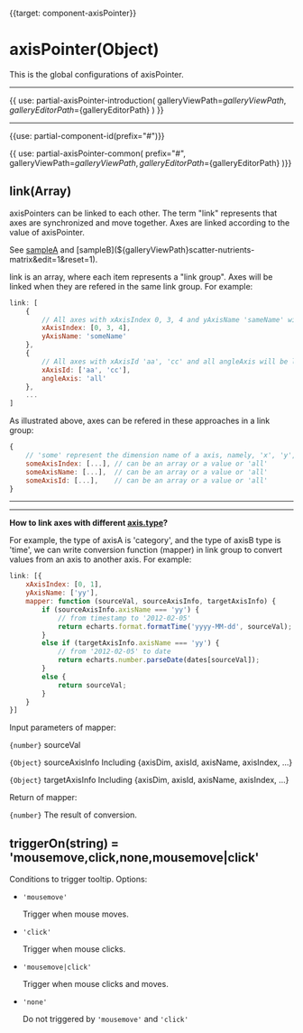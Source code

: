 
{{target: component-axisPointer}}

# axisPointer(Object)

This is the global configurations of axisPointer.


---

{{ use: partial-axisPointer-introduction(
    galleryViewPath=${galleryViewPath},
    galleryEditorPath=${galleryEditorPath}
) }}

---

{{use: partial-component-id(prefix="#")}}

{{ use: partial-axisPointer-common(
    prefix="#",
    galleryViewPath=${galleryViewPath},
    galleryEditorPath=${galleryEditorPath}
)}}


## link(Array)

axisPointers can be linked to each other. The term "link" represents that axes are synchronized and move together. Axes are linked according to the value of axisPointer.

See [sampleA](${galleryViewPath}candlestick-brush&edit=1&reset=1) and [sampleB](${galleryViewPath}scatter-nutrients-matrix&edit=1&reset=1).

link is an array, where each item represents a "link group". Axes will be linked when they are refered in the same link group. For example:

```js
link: [
    {
        // All axes with xAxisIndex 0, 3, 4 and yAxisName 'sameName' will be linked.
        xAxisIndex: [0, 3, 4],
        yAxisName: 'someName'
    },
    {
        // All axes with xAxisId 'aa', 'cc' and all angleAxis will be linked.
        xAxisId: ['aa', 'cc'],
        angleAxis: 'all'
    },
    ...
]
```

As illustrated above, axes can be refered in these approaches in a link group:

```js
{
    // 'some' represent the dimension name of a axis, namely, 'x', 'y', 'radius', 'angle', 'single'
    someAxisIndex: [...], // can be an array or a value or 'all'
    someAxisName: [...],  // can be an array or a value or 'all'
    someAxisId: [...],    // can be an array or a value or 'all'
}
```

---


---

**How to link axes with different [axis.type](~xAxis.type)?**

For example, the type of axisA is 'category', and the type of axisB type is 'time', we can write conversion function (mapper) in link group to convert values from an axis to another axis. For example:

```js
link: [{
    xAxisIndex: [0, 1],
    yAxisName: ['yy'],
    mapper: function (sourceVal, sourceAxisInfo, targetAxisInfo) {
        if (sourceAxisInfo.axisName === 'yy') {
            // from timestamp to '2012-02-05'
            return echarts.format.formatTime('yyyy-MM-dd', sourceVal);
        }
        else if (targetAxisInfo.axisName === 'yy') {
            // from '2012-02-05' to date
            return echarts.number.parseDate(dates[sourceVal]);
        }
        else {
            return sourceVal;
        }
    }
}]
```

Input parameters of mapper:

`{number}` sourceVal

`{Object}` sourceAxisInfo Including {axisDim, axisId, axisName, axisIndex, ...}

`{Object}` targetAxisInfo Including {axisDim, axisId, axisName, axisIndex, ...}

Return of mapper:

`{number}` The result of conversion.


## triggerOn(string) = 'mousemove,click,none,mousemove|click'

Conditions to trigger tooltip. Options:

+ `'mousemove'`

    Trigger when mouse moves.

+ `'click'`

    Trigger when mouse clicks.

+ `'mousemove|click'`

    Trigger when mouse clicks and moves.

+ `'none'`

    Do not triggered by `'mousemove'` and `'click'`
